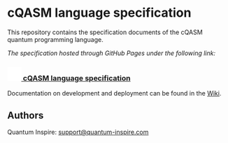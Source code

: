 # cQASM language specification

This repository contains the specification documents of the cQASM quantum programming language. 

_The specification hosted through GitHub Pages under the following link:_ 

### [<img src="./docs/_static/book.svg"> cQASM language specification](https://qutech-delft.github.io/cQASM-spec/) 

Documentation on development and deployment can be found in the [Wiki](https://github.com/QuTech-Delft/cQASM-spec/wiki).

## Authors

Quantum Inspire: [support@quantum-inspire.com](mailto:"support@quantum-inspire.com")